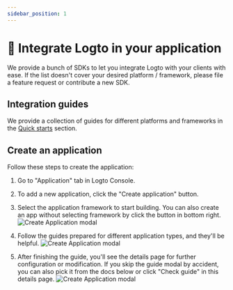 ```yaml
---
sidebar_position: 1
---
```


<head>
  <link rel="canonical" href="https://docs.logto.io/integrate-logto/integrate-logto-into-your-application/" />
</head>

# 🔗 Integrate Logto in your application

We provide a bunch of SDKs to let you integrate Logto with your clients with ease. If the list doesn't cover your desired platform / framework, please file a feature request or contribute a new SDK.

## Integration guides

We provide a collection of guides for different platforms and frameworks in the [Quick starts](/quick-starts) section.

## Create an application

Follow these steps to create the application:

1. Go to "Application" tab in Logto Console.

2. To add a new application, click the "Create application" button.

3. Select the application framework to start building. You can also create an app without selecting framework by click the button in bottom right.
   ![Create Application modal](./assets/create-app-select-framework.png)

4. Follow the guides prepared for different application types, and they'll be helpful.
   ![Create Application modal](./assets/create-app-sdk-guide.png)

5. After finishing the guide, you'll see the details page for further configuration or modification. If you skip the guide modal by accident, you can also pick it from the docs below or click "Check guide" in this details page.
   ![Create Application modal](./assets/create-app-detail-page.png)
